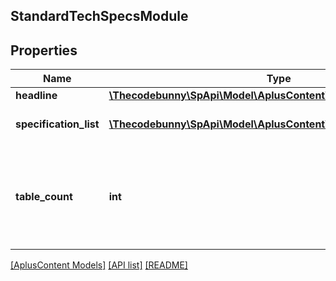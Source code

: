 ## StandardTechSpecsModule

## Properties

Name | Type | Description | Notes
------------ | ------------- | ------------- | -------------
**headline** | [**\Thecodebunny\SpApi\Model\AplusContent\TextComponent**](TextComponent.md) |  | [optional]
**specification_list** | [**\Thecodebunny\SpApi\Model\AplusContent\StandardTextPairBlock[]**](StandardTextPairBlock.md) | The specification list. |
**table_count** | **int** | The number of tables to present. Features are evenly divided between the tables. | [optional]

[[AplusContent Models]](../) [[API list]](../../Api) [[README]](../../../README.md)
